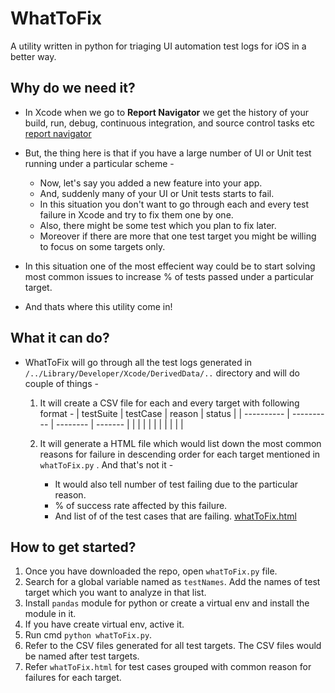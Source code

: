 # WhatToFix

A utility written in python for triaging UI automation test logs for iOS in a better way.

## Why do we need it?

* In Xcode when we go to **Report Navigator** we get the history of your build, run, debug, continuous integration, and source control tasks etc 
[report navigator](https://github.com/udighe7/whatToFix/blob/feature/images/reportNavigator.png)

* But, the thing here is that if you have a large number of UI or Unit test running under a particular scheme -
    * Now, let's say you added a new feature into your app.
    * And, suddenly many of your UI or Unit tests starts to fail.
    * In this situation you don't want to go through each and every test failure in Xcode and try to fix them one by one.
    * Also, there might be some test which you plan to fix later.
    * Moreover if there are more that one test target you might be willing to focus on some targets only.

* In this situation one of the most effecient way could be to start solving most common issues to increase % of tests passed under a particular target.

* And thats where this utility come in!

## What it can do?

* WhatToFix will go through all the test logs generated in `/../Library/Developer/Xcode/DerivedData/..` directory and will do couple of things -

    1. It will create a CSV file for each and every target with following format -
        | testSuite | testCase | reason | status |
        | ---------- | ---------- | -------- | ------- |
        |                |                |             |            |
        |                |                |             |            |
        
    2. It will generate a HTML file which would list down the most common reasons for failure in descending order for each target mentioned in `whatToFix.py` . And that's not it -
        * It would also tell number of test failing due to the particular reason.
        * % of success rate affected by this failure.
        * And list of of the test cases that are failing.
        [whatToFix.html](https://github.com/udighe7/whatToFix/blob/feature/images/whatToFix.png)
        
## How to get started?

1. Once you have downloaded the repo, open `whatToFix.py` file.
2. Search for a global variable named as `testNames`. Add the names of test target which you want to analyze in that list.
3. Install `pandas` module for python or create a virtual env and install the module in it.
4. If you have create virtual env, active it.
5. Run cmd `python whatToFix.py`.
6. Refer to the CSV files generated for all test targets. The CSV files would be named after test targets.
7. Refer `whatToFix.html` for test cases grouped with common reason for failures for each target.
